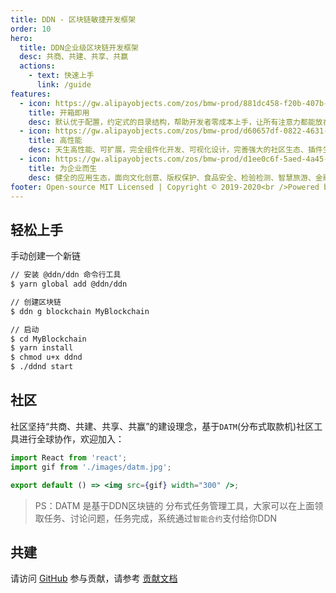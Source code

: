 ```yaml
---
title: DDN - 区块链敏捷开发框架
order: 10
hero:
  title: DDN企业级区块链开发框架
  desc: 共商、共建、共享、共赢
  actions:
    - text: 快速上手
      link: /guide
features:
  - icon: https://gw.alipayobjects.com/zos/bmw-prod/881dc458-f20b-407b-947a-95104b5ec82b/k79dm8ih_w144_h144.png
    title: 开箱即用
    desc: 默认优于配置，约定式的目录结构，帮助开发者零成本上手，让所有注意力都能放在区块链核心业务开发上
  - icon: https://gw.alipayobjects.com/zos/bmw-prod/d60657df-0822-4631-9d7c-e7a869c2f21c/k79dmz3q_w126_h126.png
    title: 高性能
    desc: 天生高性能、可扩展，完全组件化开发、可视化设计，完善强大的社区生态、插件生态
  - icon: https://gw.alipayobjects.com/zos/bmw-prod/d1ee0c6f-5aed-4a45-a507-339a4bfe076c/k7bjsocq_w144_h144.png
    title: 为企业而生
    desc: 健全的应用生态，面向文化创意、版权保护、食品安全、检验检测、智慧旅游、金融科技、电子医疗、新能源等众多落地场景
footer: Open-source MIT Licensed | Copyright © 2019-2020<br />Powered by DDN FOUNDATION
---
```


## 轻松上手

手动创建一个新链

```bash
// 安装 @ddn/ddn 命令行工具
$ yarn global add @ddn/ddn

// 创建区块链
$ ddn g blockchain MyBlockchain

// 启动
$ cd MyBlockchain
$ yarn install
$ chmod u+x ddnd
$ ./ddnd start
```

## 社区

社区坚持“共商、共建、共享、共赢”的建设理念，基于`DATM`(分布式取款机)社区工具进行全球协作，欢迎加入：

```jsx | inline
import React from 'react';
import gif from './images/datm.jpg';

export default () => <img src={gif} width="300" />;
```

> PS：DATM 是基于DDN区块链的 分布式任务管理工具，大家可以在上面领取任务、讨论问题，任务完成，系统通过`智能合约`支付给你DDN

## 共建

请访问 [GitHub](https://github.com/ddnlink/ddn) 参与贡献，请参考 [贡献文档](./guide/contributing) 


